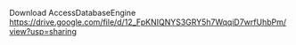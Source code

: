 Download AccessDatabaseEngine
https://drive.google.com/file/d/12_FpKNIQNYS3GRY5h7WqqiD7wrfUhbPm/view?usp=sharing
